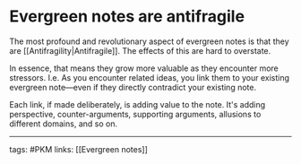 # Evergreen notes are antifragile
The most profound and revolutionary aspect of evergreen notes is that they are [[Antifragility|Antifragile]]. The effects of this are hard to overstate.

In essence, that means they grow more valuable as they encounter more stressors. I.e. As you encounter related ideas, you link them to your existing evergreen note—even if they directly contradict your existing note. 

Each link, if made deliberately, is adding value to the note. It's adding perspective, counter-arguments, supporting arguments, allusions to different domains, and so on.

---
tags: #PKM 
links: [[Evergreen notes]]